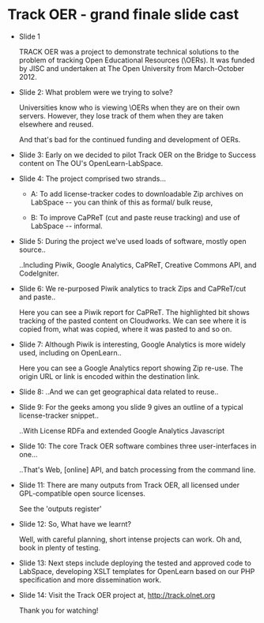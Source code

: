 # Track OER - grand finale slide cast #

* Slide 1

  TRACK OER was a project to demonstrate technical solutions to the problem of tracking Open Educational Resources (\OERs). It was funded by JISC and undertaken at The Open University from March-October 2012.

* Slide 2: What problem were we trying to solve?

  Universities know who is viewing \OERs when they are on their own servers. However, they lose track of them when they are taken elsewhere and reused.

  And that's bad for the continued funding and development of OERs.

* Slide 3: Early on we decided to pilot Track OER on the Bridge to Success content on The OU's OpenLearn-LabSpace.

* Slide 4: The project comprised two strands...

  * A: To add license-tracker codes to downloadable Zip archives on LabSpace -- you can think of this as formal/ bulk reuse,

  * B: To improve CaPReT (cut and paste reuse tracking) and use of LabSpace -- informal.

* Slide 5: During the project we've used loads of software, mostly open source..

  ..Including Piwik, Google Analytics, CaPReT, Creative Commons API, and CodeIgniter.

* Slide 6: We re-purposed Piwik analytics to track Zips and CaPReT/cut and paste..

  Here you can see a Piwik report for CaPReT. The highlighted bit shows tracking of the pasted content on Cloudworks. We can see where it is copied from, what was copied, where it was pasted to and so on.

* Slide 7: Although Piwik is interesting, Google Analytics is more widely used, including on OpenLearn..

  Here you can see a Google Analytics report showing Zip re-use. The origin URL or link is encoded within the destination link.

* Slide 8: ..And we can get geographical data related to reuse..

* Slide 9: For the geeks among you slide 9 gives an outline of a typical license-tracker snippet..

  ..With License RDFa and extended Google Analytics Javascript

* Slide 10: The core Track OER software combines three user-interfaces in one...

  ..That's Web, [online] API, and batch processing from the command line.

* Slide 11: There are many outputs from Track OER, all licensed under GPL-compatible open source licenses.

  See the 'outputs register'

* Slide 12: So, What have we learnt?

  Well, with careful planning, short intense projects can work. Oh and, book in plenty of testing.

* Slide 13: Next steps include deploying the tested and approved code to LabSpace, developing XSLT templates for OpenLearn based on our PHP specification and more dissemination work.

* Slide 14: Visit the Track OER project at, http://track.olnet.org

  Thank you for watching!

[toer]: http://track.olnet.org
[blog]: http://cloudworks.ac.uk/tag/view/TrackOER
[b2s]: http://labspace.open.ac.uk/b2s
[capret]: http://capret.mitoeit.org/
[piwik]: http://piwik.org/
[ccapi]: http://api.creativecommons.org/
[ci]: http://codeigniter.com/
[@ndf]: http://twitter.com/nfreear
